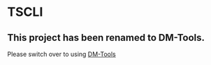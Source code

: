 # TSCLI

## This project has been renamed to DM-Tools.

Please switch over to using [DM-Tools](https://www.npmjs.com/package/dm-tools)

